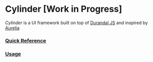 # Cylinder [Work in Progress]

*Cylinder* is a UI framework built on top of [Durandal JS](http://durandaljs.com/) and inspired by [Aurelia](http://aurelia.io/)

### [Quick Reference](REFERENCE.md)
### [Usage](USAGE.md)